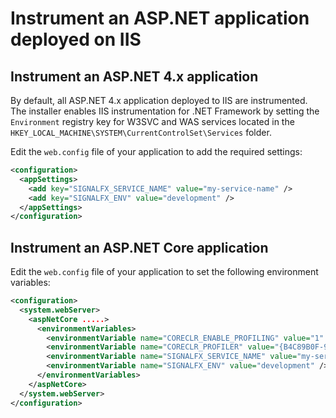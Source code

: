 # Instrument an ASP.NET application deployed on IIS

## Instrument an ASP.NET 4.x application

By default, all ASP.NET 4.x application deployed to IIS are instrumented.
The installer enables IIS instrumentation for .NET Framework
by setting the `Environment` registry key for W3SVC and WAS services
located in the `HKEY_LOCAL_MACHINE\SYSTEM\CurrentControlSet\Services` folder.

Edit the `web.config` file of your application to add the required settings:

```xml
<configuration>
  <appSettings>
    <add key="SIGNALFX_SERVICE_NAME" value="my-service-name" />
    <add key="SIGNALFX_ENV" value="development" />
  </appSettings>
</configuration>
```

## Instrument an ASP.NET Core application

Edit the `web.config` file of your application to set the following environment variables:

```xml
<configuration>
  <system.webServer>
    <aspNetCore .....>
      <environmentVariables>
        <environmentVariable name="CORECLR_ENABLE_PROFILING" value="1" />
        <environmentVariable name="CORECLR_PROFILER" value="{B4C89B0F-9908-4F73-9F59-0D77C5A06874}" />
        <environmentVariable name="SIGNALFX_SERVICE_NAME" value="my-service-name" />
        <environmentVariable name="SIGNALFX_ENV" value="development" />
      </environmentVariables>
    </aspNetCore>
  </system.webServer>
</configuration>
```
